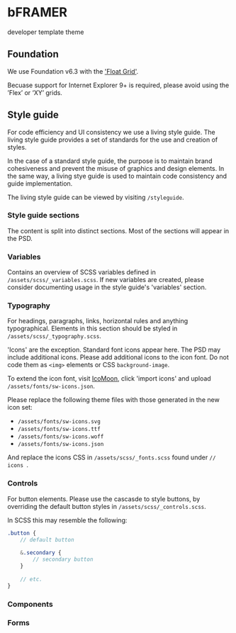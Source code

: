 # bFRAMER
developer template theme

## Foundation ##
We use Foundation v6.3 with the ['Float Grid'](https://foundation.zurb.com/sites/docs/grid.html).

Becuase support for Internet Explorer 9+ is required, please avoid using the ’Flex’ or ‘XY’ grids.

## Style guide ##
For code efficiency and UI consistency we use a living style guide. The living style guide provides a set of standards for the use and creation of styles.

In the case of a standard style guide, the purpose is to maintain brand cohesiveness and prevent the misuse of graphics and design elements. In the same way, a living stye guide is used to maintain code consistency and guide implementation.

The living style guide can be viewed by visiting `/styleguide`.

### Style guide sections ###
The content is split into distinct sections. Most of the sections will appear in the PSD.  

### Variables ###
Contains an overview of SCSS variables defined in `/assets/scss/_variables.scss`.
If new variables are created, please consider documenting usage in the style guide's 'variables' section.

### Typography ###
For headings, paragraphs, links, horizontal rules and anything typographical. Elements in this section should be styled in `/assets/scss/_typography.scss`.

'Icons' are the exception. 
Standard font icons appear here. The PSD may include additional icons. Please add additional icons to the icon font. Do not code them as `<img>` elements or CSS `background-image`.

To extend the icon font, visit [IcoMoon](https://icomoon.io/app/), click 'import icons' and upload `/assets/fonts/sw-icons.json`.

Please replace the following theme files with those generated in the new icon set:
* `/assets/fonts/sw-icons.svg`
* `/assets/fonts/sw-icons.ttf`
* `/assets/fonts/sw-icons.woff`
* `/assets/fonts/sw-icons.json`

And replace the icons CSS in `/assets/scss/_fonts.scss` found under `// icons `.

### Controls ###
For button elements. Please use the cascasde to style buttons, by overriding the default button styles in `/assets/scss/_controls.scss`.

In SCSS this may resemble the following:
```scss
.button {
    // default button
    
    &.secondary {
        // secondary button
    }
    
    // etc.
}
```

### Components ###

### Forms ###



